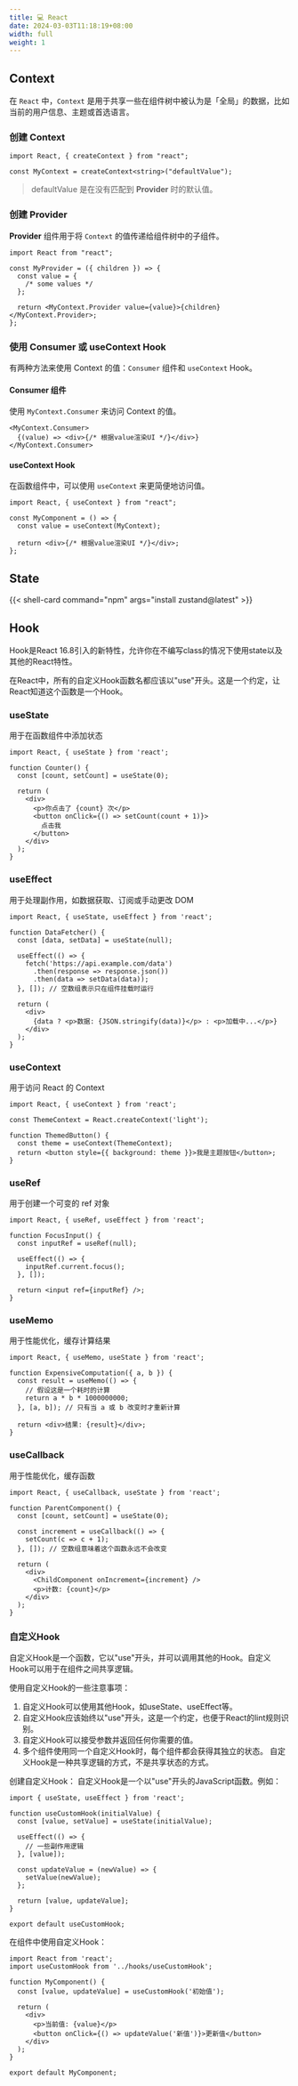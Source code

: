 ```yaml
---
title: 💻 React
date: 2024-03-03T11:18:19+08:00
width: full
weight: 1
---
```


## Context

在 `React` 中，`Context` 是用于共享一些在组件树中被认为是「全局」的数据，比如当前的用户信息、主题或首选语言。

### 创建 Context

```tsx
import React, { createContext } from "react";

const MyContext = createContext<string>("defaultValue");
```

> defaultValue 是在没有匹配到 **Provider** 时的默认值。

### 创建 Provider

**Provider** 组件用于将 `Context` 的值传递给组件树中的子组件。

```tsx
import React from "react";

const MyProvider = ({ children }) => {
  const value = {
    /* some values */
  };

  return <MyContext.Provider value={value}>{children}</MyContext.Provider>;
};
```

### 使用 Consumer 或 useContext Hook

有两种方法来使用 Context 的值：`Consumer` 组件和 `useContext` Hook。

#### Consumer 组件

使用 `MyContext.Consumer` 来访问 Context 的值。

```tsx
<MyContext.Consumer>
  {(value) => <div>{/* 根据value渲染UI */}</div>}
</MyContext.Consumer>
```

#### useContext Hook

在函数组件中，可以使用 `useContext` 来更简便地访问值。

```tsx
import React, { useContext } from "react";

const MyComponent = () => {
  const value = useContext(MyContext);

  return <div>{/* 根据value渲染UI */}</div>;
};
```

## State

{{< shell-card command="npm" args="install zustand@latest" >}}


## Hook
Hook是React 16.8引入的新特性，允许你在不编写class的情况下使用state以及其他的React特性。

在React中，所有的自定义Hook函数名都应该以"use"开头。这是一个约定，让React知道这个函数是一个Hook。

### useState 
用于在函数组件中添加状态

```tsx
import React, { useState } from 'react';

function Counter() {
  const [count, setCount] = useState(0);

  return (
    <div>
      <p>你点击了 {count} 次</p>
      <button onClick={() => setCount(count + 1)}>
        点击我
      </button>
    </div>
  );
}
```

### useEffect
用于处理副作用，如数据获取、订阅或手动更改 DOM
```tsx
import React, { useState, useEffect } from 'react';

function DataFetcher() {
  const [data, setData] = useState(null);

  useEffect(() => {
    fetch('https://api.example.com/data')
      .then(response => response.json())
      .then(data => setData(data));
  }, []); // 空数组表示只在组件挂载时运行

  return (
    <div>
      {data ? <p>数据: {JSON.stringify(data)}</p> : <p>加载中...</p>}
    </div>
  );
}
```

### useContext
用于访问 React 的 Context

```tsx
import React, { useContext } from 'react';

const ThemeContext = React.createContext('light');

function ThemedButton() {
  const theme = useContext(ThemeContext);
  return <button style={{ background: theme }}>我是主题按钮</button>;
}
```

### useRef
用于创建一个可变的 ref 对象

```tsx
import React, { useRef, useEffect } from 'react';

function FocusInput() {
  const inputRef = useRef(null);

  useEffect(() => {
    inputRef.current.focus();
  }, []);

  return <input ref={inputRef} />;
}
```

### useMemo
用于性能优化，缓存计算结果
```tsx
import React, { useMemo, useState } from 'react';

function ExpensiveComputation({ a, b }) {
  const result = useMemo(() => {
    // 假设这是一个耗时的计算
    return a * b * 1000000000;
  }, [a, b]); // 只有当 a 或 b 改变时才重新计算

  return <div>结果: {result}</div>;
}
```

### useCallback
用于性能优化，缓存函数
```tsx
import React, { useCallback, useState } from 'react';

function ParentComponent() {
  const [count, setCount] = useState(0);

  const increment = useCallback(() => {
    setCount(c => c + 1);
  }, []); // 空数组意味着这个函数永远不会改变

  return (
    <div>
      <ChildComponent onIncrement={increment} />
      <p>计数: {count}</p>
    </div>
  );
}
```

### 自定义Hook
自定义Hook是一个函数，它以"use"开头，并可以调用其他的Hook。自定义Hook可以用于在组件之间共享逻辑。

使用自定义Hook的一些注意事项：
1. 自定义Hook可以使用其他Hook，如useState、useEffect等。
2. 自定义Hook应该始终以"use"开头，这是一个约定，也便于React的lint规则识别。
3. 自定义Hook可以接受参数并返回任何你需要的值。
4. 多个组件使用同一个自定义Hook时，每个组件都会获得其独立的状态。
自定义Hook是一种共享逻辑的方式，不是共享状态的方式。

创建自定义Hook：
自定义Hook是一个以"use"开头的JavaScript函数。例如：
```tsx
import { useState, useEffect } from 'react';

function useCustomHook(initialValue) {
  const [value, setValue] = useState(initialValue);

  useEffect(() => {
    // 一些副作用逻辑
  }, [value]);

  const updateValue = (newValue) => {
    setValue(newValue);
  };

  return [value, updateValue];
}

export default useCustomHook;
```

在组件中使用自定义Hook：
```tsx
import React from 'react';
import useCustomHook from '../hooks/useCustomHook';

function MyComponent() {
  const [value, updateValue] = useCustomHook('初始值');

  return (
    <div>
      <p>当前值: {value}</p>
      <button onClick={() => updateValue('新值')}>更新值</button>
    </div>
  );
}

export default MyComponent;
```
